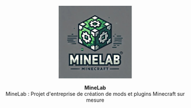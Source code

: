 <p align="center">
  <img src="MineLab_Logo.png" alt="Logo MineLab" width="200"/>
</p>

<p align="center">
  <b>MineLab</b><br>
  MineLab : Projet d'entreprise de création de mods et plugins Minecraft sur mesure
</p>